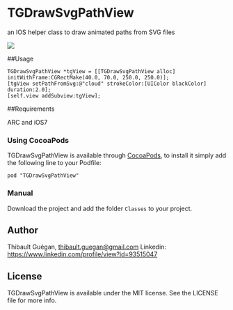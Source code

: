 TGDrawSvgPathView
=================

an IOS helper class to draw animated paths from SVG files

![](https://raw.githubusercontent.com/Tibolte/TGDrawSvgPathView/master/demosvg.gif)

##Usage

    TGDrawSvgPathView *tgView = [[TGDrawSvgPathView alloc] initWithFrame:CGRectMake(40.0, 70.0, 250.0, 250.0)];
    [tgView setPathFromSvg:@"cloud" strokeColor:[UIColor blackColor] duration:2.0];
    [self.view addSubview:tgView];
    
##Requirements

ARC and iOS7

### Using CocoaPods

TGDrawSvgPathView is available through [CocoaPods](http://cocoapods.org), to install
it simply add the following line to your Podfile:

    pod "TGDrawSvgPathView"

### Manual

Download the project and add the folder `Classes` to your project.

## Author

Thibault Guégan, thibault.guegan@gmail.com
Linkedin: https://www.linkedin.com/profile/view?id=93515047

## License

TGDrawSvgPathView is available under the MIT license. See the LICENSE file for more info.
